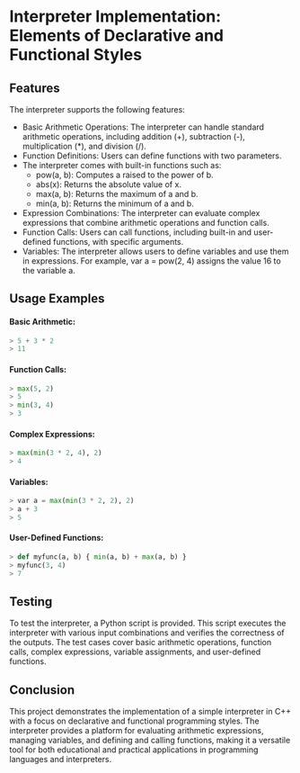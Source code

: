 # Interpreter Implementation: Elements of Declarative and Functional Styles

## Features

The interpreter supports the following features:
- Basic Arithmetic Operations: The interpreter can handle standard arithmetic operations, including addition (+), subtraction (-), multiplication (*), and division (/).
- Function Definitions: Users can define functions with two parameters. 
- The interpreter comes with built-in functions such as:
    - pow(a, b): Computes a raised to the power of b.
    - abs(x): Returns the absolute value of x.
    - max(a, b): Returns the maximum of a and b.
    - min(a, b): Returns the minimum of a and b.
- Expression Combinations: The interpreter can evaluate complex expressions that combine arithmetic operations and function calls.
- Function Calls: Users can call functions, including built-in and user-defined functions, with specific arguments.
- Variables: The interpreter allows users to define variables and use them in expressions. For example, var a = pow(2, 4) assigns the value 16 to the variable a.

## Usage Examples

#### Basic Arithmetic:
```python
> 5 + 3 * 2
> 11
```
#### Function Calls:
```python
> max(5, 2)
> 5
> min(3, 4)
> 3
```
#### Complex Expressions:
```python
> max(min(3 * 2, 4), 2)
> 4
```
#### Variables:
```python
> var a = max(min(3 * 2, 2), 2)
> a + 3
> 5
```
#### User-Defined Functions:
```python
> def myfunc(a, b) { min(a, b) + max(a, b) }
> myfunc(3, 4)
> 7
```

## Testing

To test the interpreter, a Python script is provided. This script executes the interpreter with various input combinations and verifies the correctness of the outputs. The test cases cover basic arithmetic operations, function calls, complex expressions, variable assignments, and user-defined functions.

## Conclusion

This project demonstrates the implementation of a simple interpreter in C++ with a focus on declarative and functional programming styles. The interpreter provides a platform for evaluating arithmetic expressions, managing variables, and defining and calling functions, making it a versatile tool for both educational and practical applications in programming languages and interpreters.

